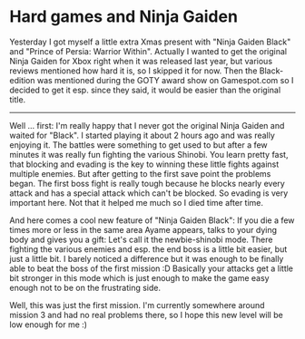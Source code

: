 # Hard games and Ninja Gaiden

Yesterday I got myself a little extra Xmas present with "Ninja Gaiden Black" and "Prince of Persia: Warrior Within". Actually I wanted to get the original Ninja Gaiden for Xbox right when it was released last year, but various reviews mentioned how hard it is, so I skipped it for now. Then the Black-edition was mentioned during the GOTY award show on Gamespot.com so I decided to get it esp. since they said, it would be easier than the original title.



-------------------------------



Well ... first: I'm really happy that I never got the original Ninja Gaiden and waited for "Black". I started playing it about 2 hours ago and was really enjoying it. The battles were something to get used to but after a few minutes it was really fun fighting the various Shinobi. You learn pretty fast, that blocking and evading is the key to winning these little fights against multiple enemies. But after getting to the first save point the problems began. The first boss fight is really tough because he blocks nearly every attack and has a special attack which can't be blocked. So evading is very important here. Not that it helped me much so I died time after time. 

And here comes a cool new feature of "Ninja Gaiden Black": If you die a few times more or less in the same area Ayame appears, talks to your dying body and gives you a gift: Let's call it the newbie-shinobi mode. There fighting the various enemies and esp. the end boss is a little bit easier, but just a little bit. I barely noticed a difference but it was enough to be finally able to beat the boss of the first mission :D Basically your attacks get a little bit stronger in this mode which is just enough to make the game easy enough not to be on the frustrating side.

Well, this was just the first mission. I'm currently somewhere around mission 3 and had no real problems there, so I hope this new level will be low enough for me :)